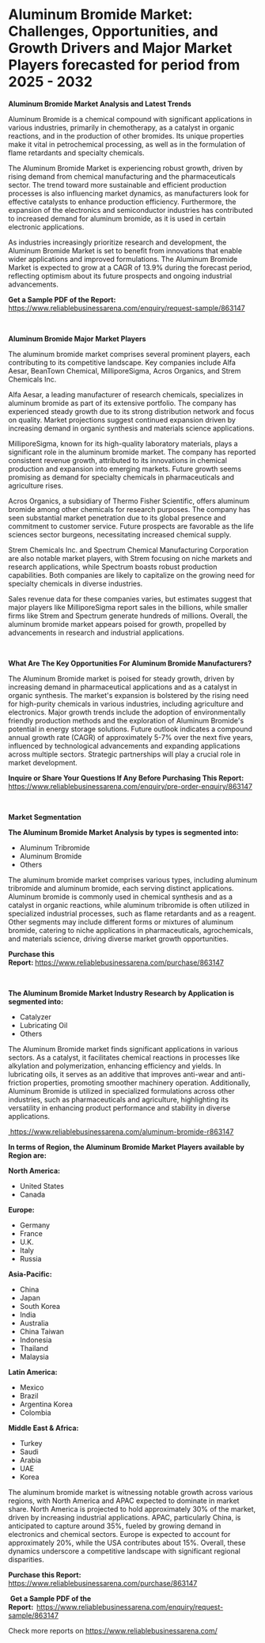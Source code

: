 <p><h1>Aluminum Bromide Market: Challenges, Opportunities, and Growth Drivers and Major Market Players forecasted for period from 2025 - 2032</h1></p><p><strong>Aluminum Bromide Market Analysis and Latest Trends</strong></p>
<p><p>Aluminum Bromide is a chemical compound with significant applications in various industries, primarily in chemotherapy, as a catalyst in organic reactions, and in the production of other bromides. Its unique properties make it vital in petrochemical processing, as well as in the formulation of flame retardants and specialty chemicals.</p><p>The Aluminum Bromide Market is experiencing robust growth, driven by rising demand from chemical manufacturing and the pharmaceuticals sector. The trend toward more sustainable and efficient production processes is also influencing market dynamics, as manufacturers look for effective catalysts to enhance production efficiency. Furthermore, the expansion of the electronics and semiconductor industries has contributed to increased demand for aluminum bromide, as it is used in certain electronic applications.</p><p>As industries increasingly prioritize research and development, the Aluminum Bromide Market is set to benefit from innovations that enable wider applications and improved formulations. The Aluminum Bromide Market is expected to grow at a CAGR of 13.9% during the forecast period, reflecting optimism about its future prospects and ongoing industrial advancements.</p></p>
<p><strong>Get a Sample PDF of the Report:&nbsp;</strong> <a href="https://www.reliablebusinessarena.com/enquiry/request-sample/863147?utm_campaign=2630&utm_medium=2&utm_source=Github&utm_content=ia&utm_term=01042025&utm_id=aluminum-bromide">https://www.reliablebusinessarena.com/enquiry/request-sample/863147</a></p>
<p>&nbsp;</p>
<p><strong>Aluminum Bromide Major Market Players</strong></p>
<p><p>The aluminum bromide market comprises several prominent players, each contributing to its competitive landscape. Key companies include Alfa Aesar, BeanTown Chemical, MilliporeSigma, Acros Organics, and Strem Chemicals Inc.</p><p>Alfa Aesar, a leading manufacturer of research chemicals, specializes in aluminum bromide as part of its extensive portfolio. The company has experienced steady growth due to its strong distribution network and focus on quality. Market projections suggest continued expansion driven by increasing demand in organic synthesis and materials science applications.</p><p>MilliporeSigma, known for its high-quality laboratory materials, plays a significant role in the aluminum bromide market. The company has reported consistent revenue growth, attributed to its innovations in chemical production and expansion into emerging markets. Future growth seems promising as demand for specialty chemicals in pharmaceuticals and agriculture rises.</p><p>Acros Organics, a subsidiary of Thermo Fisher Scientific, offers aluminum bromide among other chemicals for research purposes. The company has seen substantial market penetration due to its global presence and commitment to customer service. Future prospects are favorable as the life sciences sector burgeons, necessitating increased chemical supply.</p><p>Strem Chemicals Inc. and Spectrum Chemical Manufacturing Corporation are also notable market players, with Strem focusing on niche markets and research applications, while Spectrum boasts robust production capabilities. Both companies are likely to capitalize on the growing need for specialty chemicals in diverse industries.</p><p>Sales revenue data for these companies varies, but estimates suggest that major players like MilliporeSigma report sales in the billions, while smaller firms like Strem and Spectrum generate hundreds of millions. Overall, the aluminum bromide market appears poised for growth, propelled by advancements in research and industrial applications.</p></p>
<p>&nbsp;</p>
<p><strong>What Are The Key Opportunities For Aluminum Bromide Manufacturers?</strong></p>
<p><p>The Aluminum Bromide market is poised for steady growth, driven by increasing demand in pharmaceutical applications and as a catalyst in organic synthesis. The market's expansion is bolstered by the rising need for high-purity chemicals in various industries, including agriculture and electronics. Major growth trends include the adoption of environmentally friendly production methods and the exploration of Aluminum Bromide's potential in energy storage solutions. Future outlook indicates a compound annual growth rate (CAGR) of approximately 5-7% over the next five years, influenced by technological advancements and expanding applications across multiple sectors. Strategic partnerships will play a crucial role in market development.</p></p>
<p><strong>Inquire or Share Your Questions If Any Before Purchasing This Report:</strong> <a href="https://www.reliablebusinessarena.com/enquiry/pre-order-enquiry/863147?utm_campaign=2630&utm_medium=2&utm_source=Github&utm_content=ia&utm_term=01042025&utm_id=aluminum-bromide">https://www.reliablebusinessarena.com/enquiry/pre-order-enquiry/863147</a></p>
<p>&nbsp;</p>
<p><strong>Market Segmentation</strong></p>
<p><strong>The Aluminum Bromide Market Analysis by types is segmented into:</strong></p>
<p><ul><li>Aluminum Tribromide</li><li>Aluminum Bromide</li><li>Others</li></ul></p>
<p><p>The aluminum bromide market comprises various types, including aluminum tribromide and aluminum bromide, each serving distinct applications. Aluminum bromide is commonly used in chemical synthesis and as a catalyst in organic reactions, while aluminum tribromide is often utilized in specialized industrial processes, such as flame retardants and as a reagent. Other segments may include different forms or mixtures of aluminum bromide, catering to niche applications in pharmaceuticals, agrochemicals, and materials science, driving diverse market growth opportunities.</p></p>
<p><strong>Purchase this Report:&nbsp;</strong><a href="https://www.reliablebusinessarena.com/purchase/863147?utm_campaign=2630&utm_medium=2&utm_source=Github&utm_content=ia&utm_term=01042025&utm_id=aluminum-bromide">https://www.reliablebusinessarena.com/purchase/863147</a></p>
<p>&nbsp;</p>
<p><strong>The Aluminum Bromide Market Industry Research by Application is segmented into:</strong></p>
<p><ul><li>Catalyzer</li><li>Lubricating Oil</li><li>Others</li></ul></p>
<p><p>The Aluminum Bromide market finds significant applications in various sectors. As a catalyst, it facilitates chemical reactions in processes like alkylation and polymerization, enhancing efficiency and yields. In lubricating oils, it serves as an additive that improves anti-wear and anti-friction properties, promoting smoother machinery operation. Additionally, Aluminum Bromide is utilized in specialized formulations across other industries, such as pharmaceuticals and agriculture, highlighting its versatility in enhancing product performance and stability in diverse applications.</p></p>
<p><a href="https://www.reliablebusinessarena.com/aluminum-bromide-r863147?utm_campaign=2630&utm_medium=2&utm_source=Github&utm_content=ia&utm_term=01042025&utm_id=aluminum-bromide">&nbsp;https://www.reliablebusinessarena.com/aluminum-bromide-r863147</a></p>
<p><strong>In terms of Region, the Aluminum Bromide Market Players available by Region are:</strong></p>
<p>
    <p> <strong> North America: </strong>
        <ul>
            <li>United States</li>
            <li>Canada</li>
        </ul>
        </p> 
    <p> <strong> Europe: </strong>
        <ul>
            <li>Germany</li>
            <li>France</li>
            <li>U.K.</li>
            <li>Italy</li>
            <li>Russia</li>
        </ul>
        </p> 
    <p> <strong> Asia-Pacific: </strong>
        <ul>
            <li>China</li>
            <li>Japan</li>
            <li>South Korea</li>
            <li>India</li>
            <li>Australia</li>
            <li>China Taiwan</li>
            <li>Indonesia</li>
            <li>Thailand</li>
            <li>Malaysia</li>
        </ul>
        </p> 
    <p> <strong> Latin America: </strong>
        <ul>
            <li>Mexico</li>
            <li>Brazil</li>
            <li>Argentina Korea</li>
            <li>Colombia</li>
        </ul>
        </p> 
    <p> <strong> Middle East & Africa: </strong>
        <ul>
            <li>Turkey</li>
            <li>Saudi</li>
            <li>Arabia</li>
            <li>UAE</li>
            <li>Korea</li>
        </ul>
    </p>
    </p>
<p><p>The aluminum bromide market is witnessing notable growth across various regions, with North America and APAC expected to dominate in market share. North America is projected to hold approximately 30% of the market, driven by increasing industrial applications. APAC, particularly China, is anticipated to capture around 35%, fueled by growing demand in electronics and chemical sectors. Europe is expected to account for approximately 20%, while the USA contributes about 15%. Overall, these dynamics underscore a competitive landscape with significant regional disparities.</p></p>
<p><strong>Purchase this Report: </strong><a href="https://www.reliablebusinessarena.com/purchase/863147?utm_campaign=2630&utm_medium=2&utm_source=Github&utm_content=ia&utm_term=01042025&utm_id=aluminum-bromide">https://www.reliablebusinessarena.com/purchase/863147</a></p>
<p>&nbsp;<strong>Get a Sample PDF of the Report:&nbsp;&nbsp;</strong><a href="https://www.reliablebusinessarena.com/enquiry/request-sample/863147?utm_campaign=2630&utm_medium=2&utm_source=Github&utm_content=ia&utm_term=01042025&utm_id=aluminum-bromide">https://www.reliablebusinessarena.com/enquiry/request-sample/863147</a></p>
<p><strong></strong></p>
<p>Check more reports on <a href="https://www.reliablebusinessarena.com/?utm_campaign=2630&utm_medium=2&utm_source=Github&utm_content=ia&utm_term=01042025&utm_id=aluminum-bromide">https://www.reliablebusinessarena.com/</a></p>